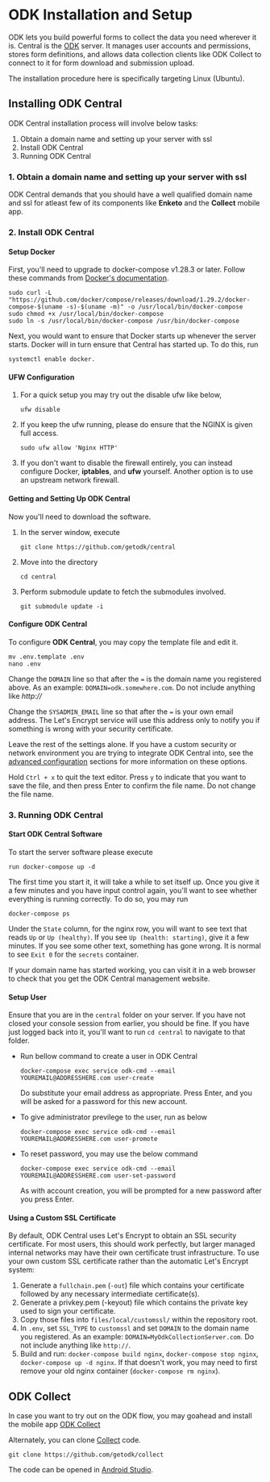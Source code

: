 ﻿# ODK Installation and Setup
ODK lets you build powerful forms to collect the data you need wherever it is.
Central is the [ODK](https://getodk.org/) server. It manages user accounts and permissions, stores form definitions, and allows data collection clients like ODK Collect to connect to it for form download and submission upload.

The installation procedure here is specifically targeting Linux (Ubuntu).
## Installing ODK Central

ODK Central installation process will involve below tasks:
1.  Obtain a domain name and setting up your server with ssl
2.  Install ODK Central
3.  Running ODK Central

### 1. Obtain a domain name and setting up your server with ssl

ODK Central demands that you should have a well qualified domain name and ssl for atleast few of its components like **Enketo** and the **Collect** mobile app.


### 2. Install ODK Central

#### Setup Docker
First, you'll need to upgrade to docker-compose v1.28.3 or later. Follow these commands from [Docker's documentation](https://docs.docker.com/compose/install/#install-compose-on-linux-systems).

	
```
sudo curl -L "https://github.com/docker/compose/releases/download/1.29.2/docker-compose-$(uname -s)-$(uname -m)" -o /usr/local/bin/docker-compose
sudo chmod +x /usr/local/bin/docker-compose
sudo ln -s /usr/local/bin/docker-compose /usr/bin/docker-compose
```
	
Next, you would want to ensure that Docker starts up whenever the server starts. Docker will in turn ensure that Central has started up. To do this, run
```
systemctl enable docker.	
```

#### UFW Configuration

1. For a quick setup you may try out the disable ufw like below,
	```
	ufw disable
	```

2. If you keep the ufw running, please do ensure that the NGINX is given full access. 
	```
	sudo ufw allow 'Nginx HTTP'

	```
3. If you don't want to disable the firewall entirely, you can instead configure Docker, **iptables**, and **ufw** yourself.  Another option is to use an upstream network firewall.


#### Getting and Setting Up ODK Central

Now you'll need to download the software. 

1. In the server window, execute 
	```
	git clone https://github.com/getodk/central 
	```

2. Move into the directory
	```
	cd central
	```
 

3. Perform submodule update to fetch the submodules involved. 
	``` 
	git submodule update -i 
	```

#### Configure ODK Central

To configure **ODK Central**, you may copy the template file and edit it.
```
mv .env.template .env
nano .env
```

Change the `DOMAIN` line so that after the `=` is the domain name you registered above. As an example: `DOMAIN=odk.somewhere.com`. Do not include anything like *http://*

Change the `SYSADMIN_EMAIL` line so that after the `=` is your own email address. The Let's Encrypt service will use this address only to notify you if something is wrong with your security certificate.

Leave the rest of the settings alone. If you have a custom security or network environment you are trying to integrate ODK Central into, see the [advanced configuration](https://docs.getodk.org/central-install-digital-ocean/#central-install-digital-ocean-advanced) sections for more information on these options.

Hold `Ctrl + x` to quit the text editor. Press `y` to indicate that you want to save the file, and then press Enter to confirm the file name. Do not change the file name.

### 3. Running ODK Central


#### Start ODK Central Software
To start the server software please execute
```
run docker-compose up -d 
```

The first time you start it, it will take a while to set itself up. Once you give it a few minutes and you have input control again, you'll want to see whether everything is running correctly. To do so, you may run 
```
docker-compose ps
```

Under the `State` column, for the nginx row, you will want to see text that reads `Up` or `Up (healthy)`. If you see `Up (health: starting)`, give it a few minutes. If you see some other text, something has gone wrong. It is normal to see `Exit 0` for the `secrets` container.


If your domain name has started working, you can visit it in a web browser to check that you get the ODK Central management website.

#### Setup User

Ensure that you are in the `central` folder on your server. If you have not closed your console session from earlier, you should be fine. If you have just logged back into it, you'll want to run `cd central` to navigate to that folder.

- Run bellow command to create a user in ODK Central

	```
	docker-compose exec service odk-cmd --email YOUREMAIL@ADDRESSHERE.com user-create
	```
	Do substitute your email address as appropriate. Press Enter, and you will be asked for a password for this new account.

- To give administrator previlege to the user, run as below 
	```
	docker-compose exec service odk-cmd --email YOUREMAIL@ADDRESSHERE.com user-promote
	``` 

- To reset password, you may use the below command 
	```
	docker-compose exec service odk-cmd --email YOUREMAIL@ADDRESSHERE.com user-set-password
	``` 
	As with account creation, you will be prompted for a new password after you press Enter.


#### Using a Custom SSL Certificate
By default, ODK Central uses Let's Encrypt to obtain an SSL security certificate. For most users, this should work perfectly, but larger managed internal networks may have their own certificate trust infrastructure. To use your own custom SSL certificate rather than the automatic Let's Encrypt system:
1. Generate a `fullchain.pem` (`-out`) file which contains your certificate followed by any necessary intermediate certificate(s).
2. Generate a privkey.pem (-keyout) file which contains the private key used to sign your certificate.
3. Copy those files into `files/local/customssl/` within the repository root.
4. In `.env`, set `SSL_TYPE` to `customssl` and set `DOMAIN` to the domain name you registered. As an example: `DOMAIN=MyOdkCollectionServer.com`. Do not include anything like `http://`.
5. Build and run: `docker-compose build nginx`, `docker-compose stop nginx`, `docker-compose up -d nginx`. If that doesn't work, you may need to first remove your old nginx container (`docker-compose rm nginx`).


## ODK Collect

In case you want to try out on the ODK flow, you may goahead and install the mobile app [ODK Collect](https://play.google.com/store/apps/details?id=org.odk.collect.android&hl=en_IN&gl=US)

Alternately, you can clone [Collect](https://github.com/getodk/collect) code. 
```
git clone https://github.com/getodk/collect
```

The code can be opened in [Android Studio](https://developer.android.com/studio).
